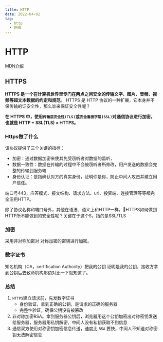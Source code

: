 ```yaml
---
title: HTTP
date: 2022-04-02
tag:
  - http
  - 网络
---
```

# HTTP

[MDN介绍](https://developer.mozilla.org/zh-CN/docs/Web/HTTP)









## HTTPS

**HTTPS 是一个在计算机世界里专门在两点之间安全的传输文字、图片、音频、视频等超文本数据的约定和规范**。 HTTPS 是 HTTP 协议的一种扩展，它本身并不保传输的证安全性，那么谁来保证安全性呢？



**在 HTTPS 中，使用`传输层安全性(TLS)`或`安全套接字层(SSL)`对通信协议进行加密。也就是 HTTP + SSL(TLS) = HTTPS。**



### Https做了什么

该协议提供了三个关键的指标：

* 加密：通过数据加密来使其免受窃听者对数据的监听，
* 数据一致性：数据在传输的过程中不会被窃听者所修改，用户发送的数据会完整的传输到服务端
* 身份认证：是指确认对方的真实身份，证明你是你，防止中间人攻击并建立用户信任。



端口号443，应答模式、报文结构、请求方法、uri、投资端、连接管理等等都完全沿用HTTP。



除了协议名称和端口号外，其他在语法、语义上和HTTP一样，HTTPS如何做到HTTP所不能做到的安全性呢？关键在于这个S，指的是SSL/TLS



### 加密

采用非对称加密对 对称加密的密钥进行加密。



### 数字证书

知名机构（CA，certification Authority）把我的公钥 证明是我的公钥，接收方拿到公钥后去致命机构那边对比一下就知道了。



### 总结

1. `HTTPS`建立请求前，先发数字证书
    * 身份验证，拿到正确的公钥，是请求的正确的服务器
    * 完整性验证，确保公钥没有被篡改
2. 非对称加密RSA。拿到服务器公钥后，浏览器用这个公钥加密出对称密钥发送给服务器，服务器用私钥解密，中间人没有私钥获取不到信息
3. 通信双方使用对称密钥加密信息传送，速度比 `RSA` 要快，中间人不知道对称密钥无法解密信息
